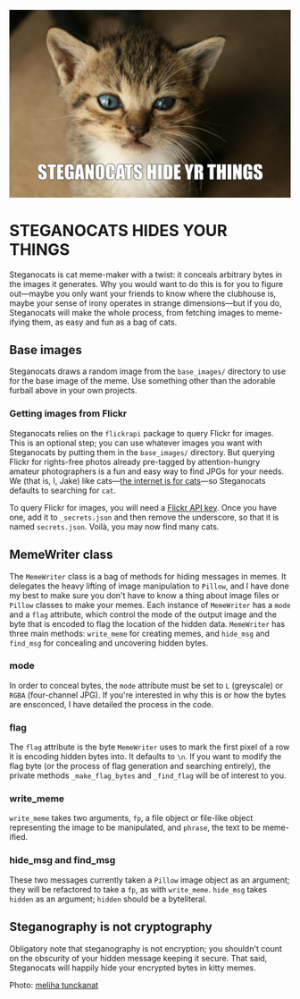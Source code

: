 ![Steganokitty is Cute](https://github.com/jake-jake-jake/steganocats/blob/master/STEGANOCATS.jpg)
# STEGANOCATS HIDES YOUR THINGS

Steganocats is cat meme-maker with a twist: it conceals arbitrary bytes in the images it generates. Why you would want to do this is for you to figure out&mdash;maybe you only want your friends to know where the clubhouse is, maybe your sense of irony operates in strange dimensions&mdash;but if you do, Steganocats will make the whole process, from fetching images to meme-ifying them, as easy and fun as a bag of cats.

## Base images

Steganocats draws a random image from the `base_images/` directory to use for the base image of the meme. Use something other than the adorable furball above in your own projects.

### Getting images from Flickr

Steganocats relies on the `flickrapi` package to query Flickr for images. This is an optional step; you can use whatever images you want with Steganocats by putting them in the `base_images/` directory. But querying Flickr for rights-free photos already pre-tagged by attention-hungry amateur photographers is a fun and easy way to find JPGs for your needs. We (that is, I, Jake) like cats&mdash;[the internet is for cats](https://en.wikipedia.org/wiki/Cats_and_the_Internet)&mdash;so Steganocats defaults to searching for `cat`.

To query Flickr for images, you will need a [Flickr API key](https://www.flickr.com/services/api/). Once you have one, add it to `_secrets.json` and then remove the underscore, so that it is named `secrets.json`. Voilà, you may now find many cats. 

## MemeWriter class

The `MemeWriter` class is a bag of methods for hiding messages in memes. It delegates the heavy lifting of image manipulation to `Pillow`, and I have done my best to make sure you don't have to know a thing about image files or `Pillow` classes to make your memes. Each instance of `MemeWriter` has a `mode` and a `flag` attribute, which control the mode of the output image and the byte that is encoded to flag the location of the hidden data. `MemeWriter` has three main methods: `write_meme` for creating memes, and `hide_msg` and `find_msg` for concealing and uncovering hidden bytes.

### mode

In order to conceal bytes, the `mode` attribute must be set to `L` (greyscale) or `RGBA` (four-channel JPG). If you're interested in why this is or how the bytes are ensconced, I have detailed the process in the code.

### flag
The `flag` attribute is the byte `MemeWriter` uses to mark the first pixel of a row it is encoding hidden bytes into. It defaults to `\n`. If you want to modify the flag byte (or the process of flag generation and searching entirely), the private methods `_make_flag_bytes` and `_find_flag` will be of interest to you.

### write_meme

`write_meme` takes two arguments, `fp`, a file object or file-like object representing the image to be manipulated, and `phrase`, the text to be meme-ified.

### hide_msg and find_msg

These two messages currently taken a `Pillow` image object as an argument; they will be refactored to take a `fp`, as with `write_meme`. `hide_msg` takes `hidden` as an argument; `hidden` should be a byteliteral.

## Steganography is not cryptography

Obligatory note that steganography is not encryption; you shouldn't count on the obscurity of your hidden message keeping it secure. That said, Steganocats will happily hide your encrypted bytes in kitty memes.

Photo: [meliha tunckanat](https://www.flickr.com/photos/tunckanat/4729470797/) 
